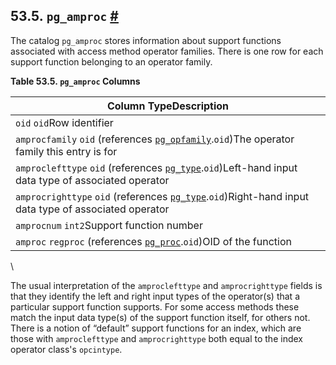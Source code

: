 ## 53.5. `pg_amproc` [#](#CATALOG-PG-AMPROC)

The catalog `pg_amproc` stores information about support functions associated with access method operator families. There is one row for each support function belonging to an operator family.

**Table 53.5. `pg_amproc` Columns**

| Column TypeDescription                                                                                                                         |
| ---------------------------------------------------------------------------------------------------------------------------------------------- |
| `oid` `oid`Row identifier                                                                                                                      |
| `amprocfamily` `oid` (references [`pg_opfamily`](catalog-pg-opfamily.html "53.35. pg_opfamily").`oid`)The operator family this entry is for    |
| `amproclefttype` `oid` (references [`pg_type`](catalog-pg-type.html "53.64. pg_type").`oid`)Left-hand input data type of associated operator   |
| `amprocrighttype` `oid` (references [`pg_type`](catalog-pg-type.html "53.64. pg_type").`oid`)Right-hand input data type of associated operator |
| `amprocnum` `int2`Support function number                                                                                                      |
| `amproc` `regproc` (references [`pg_proc`](catalog-pg-proc.html "53.39. pg_proc").`oid`)OID of the function                                    |

\

The usual interpretation of the `amproclefttype` and `amprocrighttype` fields is that they identify the left and right input types of the operator(s) that a particular support function supports. For some access methods these match the input data type(s) of the support function itself, for others not. There is a notion of “default” support functions for an index, which are those with `amproclefttype` and `amprocrighttype` both equal to the index operator class's `opcintype`.